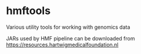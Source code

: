 # hmftools
Various utility tools for working with genomics data

JARs used by HMF pipeline can be downloaded from https://resources.hartwigmedicalfoundation.nl
